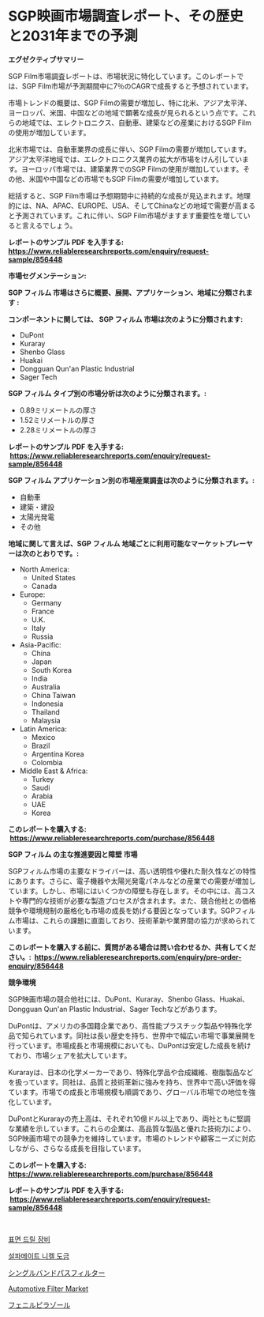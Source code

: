 <p><h1>SGP映画市場調査レポート、その歴史と2031年までの予測</h1></p><p><strong>エグゼクティブサマリー</strong></p>
<p><p>SGP Film市場調査レポートは、市場状況に特化しています。このレポートでは、SGP Film市場が予測期間中に7％のCAGRで成長すると予想されています。</p><p>市場トレンドの概要は、SGP Filmの需要が増加し、特に北米、アジア太平洋、ヨーロッパ、米国、中国などの地域で顕著な成長が見られるという点です。これらの地域では、エレクトロニクス、自動車、建築などの産業におけるSGP Filmの使用が増加しています。</p><p>北米市場では、自動車業界の成長に伴い、SGP Filmの需要が増加しています。アジア太平洋地域では、エレクトロニクス業界の拡大が市場をけん引しています。ヨーロッパ市場では、建築業界でのSGP Filmの使用が増加しています。その他、米国や中国などの市場でもSGP Filmの需要が増加しています。</p><p>総括すると、SGP Film市場は予想期間中に持続的な成長が見込まれます。地理的には、NA、APAC、EUROPE、USA、そしてChinaなどの地域で需要が高まると予測されています。これに伴い、SGP Film市場がますます重要性を増していると言えるでしょう。</p></p>
<p><strong>レポートのサンプル PDF を入手する: <a href="https://www.reliableresearchreports.com/enquiry/request-sample/856448">https://www.reliableresearchreports.com/enquiry/request-sample/856448</a></strong></p>
<p><strong>市場セグメンテーション:</strong></p>
<p><strong> SGP フィルム 市場はさらに概要、展開、アプリケーション、地域に分類されます :</strong></p>
<p><strong>コンポーネントに関しては、 SGP フィルム 市場は次のように分類されます: &nbsp;</strong></p>
<p><ul><li>DuPont</li><li>Kuraray</li><li>Shenbo Glass</li><li>Huakai</li><li>Dongguan Qun'an Plastic Industrial</li><li>Sager Tech</li></ul></p>
<p><strong> SGP フィルム タイプ別の市場分析は次のように分類されます。:</strong></p>
<p><ul><li>0.89ミリメートルの厚さ</li><li>1.52ミリメートルの厚さ</li><li>2.28ミリメートルの厚さ</li></ul></p>
<p><strong>レポートのサンプル PDF を入手する: &nbsp;<a href="https://www.reliableresearchreports.com/enquiry/request-sample/856448">https://www.reliableresearchreports.com/enquiry/request-sample/856448</a></strong></p>
<p><strong> SGP フィルム アプリケーション別の市場産業調査は次のように分類されます。:</strong></p>
<p><ul><li>自動車</li><li>建築・建設</li><li>太陽光発電</li><li>その他</li></ul></p>
<p><strong>地域に関して言えば、SGP フィルム 地域ごとに利用可能なマーケットプレーヤーは次のとおりです。:</strong></p>
<p><ul>
    <li>
        North America:
        <ul>
            <li>United States</li>
            <li>Canada</li>
        </ul>
    </li>
    <li>
        Europe:
        <ul>
            <li>Germany</li>
            <li>France</li>
            <li>U.K.</li>
            <li>Italy</li>
            <li>Russia</li>
        </ul>
    </li>
    <li>
        Asia-Pacific:
        <ul>
            <li>China</li>
            <li>Japan</li>
            <li>South Korea</li>
            <li>India</li>
            <li>Australia</li>
            <li>China Taiwan</li>
            <li>Indonesia</li>
            <li>Thailand</li>
            <li>Malaysia</li>
        </ul>
    </li>
    <li>
        Latin America:
        <ul>
            <li>Mexico</li>
            <li>Brazil</li>
            <li>Argentina Korea</li>
            <li>Colombia</li>
        </ul>
    </li>
    <li>
        Middle East & Africa:
        <ul>
            <li>Turkey</li>
            <li>Saudi</li>
            <li>Arabia</li>
            <li>UAE</li>
            <li>Korea</li>
        </ul>
    </li>
    </ul></p>
<p><strong>このレポートを購入する: &nbsp;<a href="https://www.reliableresearchreports.com/purchase/856448">https://www.reliableresearchreports.com/purchase/856448</a></strong></p>
<p><strong>SGP フィルム の主な推進要因と障壁 市場</strong></p>
<p><p>SGPフィルム市場の主要なドライバーは、高い透明性や優れた耐久性などの特性にあります。さらに、電子機器や太陽光発電パネルなどの産業での需要が増加しています。しかし、市場にはいくつかの障壁も存在します。その中には、高コストや専門的な技術が必要な製造プロセスが含まれます。また、競合他社との価格競争や環境規制の厳格化も市場の成長を妨げる要因となっています。SGPフィルム市場は、これらの課題に直面しており、技術革新や業界間の協力が求められています。</p></p>
<p><strong>このレポートを購入する前に、質問がある場合は問い合わせるか、共有してください。:&nbsp; <a href="https://www.reliableresearchreports.com/enquiry/pre-order-enquiry/856448">https://www.reliableresearchreports.com/enquiry/pre-order-enquiry/856448</a></strong></p>
<p><strong>競争環境</strong></p>
<p><p>SGP映画市場の競合他社には、DuPont、Kuraray、Shenbo Glass、Huakai、Dongguan Qun'an Plastic Industrial、Sager Techなどがあります。</p><p>DuPontは、アメリカの多国籍企業であり、高性能プラスチック製品や特殊化学品で知られています。同社は長い歴史を持ち、世界中で幅広い市場で事業展開を行っています。市場成長と市場規模においても、DuPontは安定した成長を続けており、市場シェアを拡大しています。</p><p>Kurarayは、日本の化学メーカーであり、特殊化学品や合成繊維、樹脂製品などを扱っています。同社は、品質と技術革新に強みを持ち、世界中で高い評価を得ています。市場での成長と市場規模も順調であり、グローバル市場での地位を強化しています。</p><p>DuPontとKurarayの売上高は、それぞれ10億ドル以上であり、両社ともに堅調な業績を示しています。これらの企業は、高品質な製品と優れた技術力により、SGP映画市場での競争力を維持しています。市場のトレンドや顧客ニーズに対応しながら、さらなる成長を目指しています。</p></p>
<p><strong>このレポートを購入する: &nbsp; <a href="https://www.reliableresearchreports.com/purchase/856448">https://www.reliableresearchreports.com/purchase/856448</a></strong></p>
<p><strong>レポートのサンプル PDF を入手する: &nbsp;<a href="https://www.reliableresearchreports.com/enquiry/request-sample/856448">https://www.reliableresearchreports.com/enquiry/request-sample/856448</a></strong><strong></strong></p>
<p>&nbsp;</p>
<p><p><a href="https://medium.com/@jerrodhilll68/%ED%91%9C%EB%A9%B4-%EB%93%9C%EB%A6%B4-%EB%A6%AC%EA%B7%B8-%EC%8B%9C%EC%9E%A5-%ED%86%B5%EC%B0%B0-%EC%8B%9C%EC%9E%A5-%EB%8F%99%ED%96%A5-%EC%84%B1%EC%9E%A5-2024%EB%85%84%EB%B6%80%ED%84%B0-2031%EB%85%84%EA%B9%8C%EC%A7%80-%EC%98%88%EC%83%81-f2dfd0bd8fc2">표면 드릴 장비</a></p><p><a href="https://medium.com/@trevorkruvalis5678/%EC%84%A4%ED%94%84%EC%95%84%EB%A9%94%EC%9D%B4%ED%8A%B8-%EB%8B%88%EC%BC%88-%EB%8F%84%EA%B8%88-%EC%8B%9C%EC%9E%A5-%EC%A0%90%EC%9C%A0%EC%9C%A8-%EB%B3%80%ED%99%94-%EB%B0%8F-%EC%8B%9C%EC%9E%A5-%EC%84%B1%EC%9E%A5-%EC%B6%94%EC%9D%B4-2024%EB%85%84-2031%EB%85%84-36e34819f42f">설파메이트 니켈 도금</a></p><p><a href="https://medium.com/@rodhoppe07/%E3%82%B7%E3%83%B3%E3%82%B0%E3%83%AB%E3%83%90%E3%83%B3%E3%83%89%E3%83%91%E3%82%B9%E3%83%95%E3%82%A3%E3%83%AB%E3%82%BF%E5%B8%82%E5%A0%B4%E8%A6%8F%E6%A8%A1-%E5%B8%82%E5%A0%B4%E3%81%AE%E8%A6%8B%E9%80%9A%E3%81%97%E3%81%A8%E5%B8%82%E5%A0%B4%E4%BA%88%E6%B8%AC-2024%E5%B9%B4%E3%81%8B%E3%82%892031%E5%B9%B4-64848d5402b4">シングルバンドパスフィルター</a></p><p><a href="https://issuu.com/reportprime-2/docs/automotive-filter-market-size-2030.pptx">Automotive Filter Market</a></p><p><a href="https://medium.com/@dm15982023/%E3%83%95%E3%82%A7%E3%83%8B%E3%83%AB%E3%83%94%E3%83%A9%E3%82%BE%E3%83%BC%E3%83%AB%E5%B8%82%E5%A0%B4-%E5%B8%82%E5%A0%B4cagr-%E5%B8%82%E5%A0%B4%E3%83%88%E3%83%AC%E3%83%B3%E3%83%89-%E3%81%8A%E3%82%88%E3%81%B3%E6%88%90%E9%95%B7%E6%88%A6%E7%95%A5%E3%81%AB%E9%96%A2%E3%81%99%E3%82%8B%E6%B4%9E%E5%AF%9F-9892c6cf4cad">フェニルピラゾール</a></p></p>
